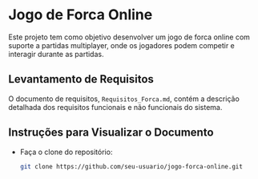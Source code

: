 # Jogo de Forca Online

Este projeto tem como objetivo desenvolver um jogo de forca online com suporte a partidas multiplayer, onde os jogadores podem competir e interagir durante as partidas.

## Levantamento de Requisitos

O documento de requisitos, `Requisitos_Forca.md`, contém a descrição detalhada dos requisitos funcionais e não funcionais do sistema.

## Instruções para Visualizar o Documento

- Faça o clone do repositório:
  ```bash
  git clone https://github.com/seu-usuario/jogo-forca-online.git
